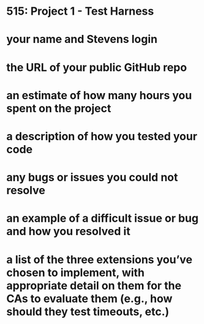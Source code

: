 # 515: Project 1 - Test Harness

# your name and Stevens login

# the URL of your public GitHub repo

# an estimate of how many hours you spent on the project

# a description of how you tested your code

# any bugs or issues you could not resolve

# an example of a difficult issue or bug and how you resolved it

# a list of the three extensions you’ve chosen to implement, with appropriate detail on them for the CAs to evaluate them (e.g., how should they test timeouts, etc.)
